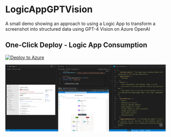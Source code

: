# LogicAppGPTVision
A small demo showing an approach to using a Logic App to transform a screenshot into structured data using GPT-4 Vision on Azure OpenAI

## One-Click Deploy - Logic App Consumption
[![Deploy to Azure](https://aka.ms/deploytoazurebutton)](https://portal.azure.com/?feature.customportal=false#create/Microsoft.Template/uri/https%3A%2F%2Fraw.githubusercontent.com%2FScottHolden%2FLogicAppGPTVision%2Fmain%2Fdeploy%2Fconsumption%2Fdeploy.generated.json)

![An example](media/example-1.png)